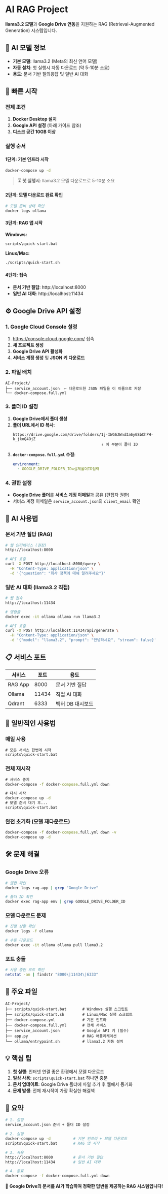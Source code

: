 # AI RAG Project

**llama3.2 모델**과 **Google Drive 연동**을 지원하는 RAG (Retrieval-Augmented Generation) 시스템입니다.

## 🤖 AI 모델 정보

- **기본 모델**: llama3.2 (Meta의 최신 언어 모델)
- **자동 설치**: 첫 실행시 자동 다운로드 (약 5-10분 소요)
- **용도**: 문서 기반 질의응답 및 일반 AI 대화

## 🚀 빠른 시작

### 전제 조건
1. **Docker Desktop 설치**
2. **Google API 설정** (아래 가이드 참조)
3. **디스크 공간 10GB 이상**

### 실행 순서

#### 1단계: 기본 인프라 시작
```bash
docker-compose up -d
```
> ⏳ **첫 실행시**: llama3.2 모델 다운로드로 5-10분 소요

#### 2단계: 모델 다운로드 완료 확인
```bash
# 모델 준비 상태 확인
docker logs ollama
```

#### 3단계: RAG 앱 시작
**Windows:**
```cmd
scripts\quick-start.bat
```

**Linux/Mac:**
```bash
./scripts/quick-start.sh
```

#### 4단계: 접속
- **문서 기반 질답**: http://localhost:8000
- **일반 AI 대화**: http://localhost:11434

## ⚙️ Google Drive API 설정

### 1. Google Cloud Console 설정
1. https://console.cloud.google.com/ 접속
2. **새 프로젝트 생성**
3. **Google Drive API 활성화**
4. **서비스 계정 생성** 및 **JSON 키 다운로드**

### 2. 파일 배치
```
AI-Project/
├── service_account.json  ← 다운로드한 JSON 파일을 이 이름으로 저장
└── docker-compose.full.yml
```

### 3. 폴더 ID 설정
1. **Google Drive에서 폴더 생성**
2. **폴더 URL에서 ID 복사**:
   ```
   https://drive.google.com/drive/folders/1j-IWG6JWndIa6yGSbChPH-k_jkoQ4OjZ
                                          ↑ 이 부분이 폴더 ID
   ```
3. **`docker-compose.full.yml` 수정**:
   ```yaml
   environment:
     - GOOGLE_DRIVE_FOLDER_ID=실제폴더ID입력
   ```

### 4. 권한 설정
- **Google Drive 폴더**를 **서비스 계정 이메일**과 공유 (편집자 권한)
- 서비스 계정 이메일은 `service_account.json`의 `client_email` 확인

## 🤖 AI 사용법

### 문서 기반 질답 (RAG)
```bash
# 웹 인터페이스 (권장)
http://localhost:8000

# API 호출
curl -X POST http://localhost:8000/query \
  -H "Content-Type: application/json" \
  -d '{"question": "회사 정책에 대해 알려주세요"}'
```

### 일반 AI 대화 (llama3.2 직접)
```bash
# 웹 접속
http://localhost:11434

# 명령줄
docker exec -it ollama ollama run llama3.2

# API 호출
curl -X POST http://localhost:11434/api/generate \
  -H "Content-Type: application/json" \
  -d '{"model": "llama3.2", "prompt": "안녕하세요", "stream": false}'
```

## 📋 서비스 포트

| 서비스 | 포트 | 용도 |
|--------|------|------|
| RAG App | 8000 | 문서 기반 질답 |
| Ollama | 11434 | 직접 AI 대화 |
| Qdrant | 6333 | 벡터 DB 대시보드 |

## 🔄 일반적인 사용법

### 매일 사용
```cmd
# 모든 서비스 한번에 시작
scripts\quick-start.bat
```

### 전체 재시작
```cmd
# 서비스 중지
docker-compose -f docker-compose.full.yml down

# 다시 시작
docker-compose up -d
# 모델 준비 대기 후...
scripts\quick-start.bat
```

### 완전 초기화 (모델 재다운로드)
```cmd
docker-compose -f docker-compose.full.yml down -v
docker-compose up -d
```

## 🛠️ 문제 해결

### Google Drive 오류
```bash
# 권한 확인
docker logs rag-app | grep "Google Drive"

# 폴더 ID 확인
docker exec rag-app env | grep GOOGLE_DRIVE_FOLDER_ID
```

### 모델 다운로드 문제
```bash
# 진행 상황 확인
docker logs -f ollama

# 수동 다운로드
docker exec -it ollama ollama pull llama3.2
```

### 포트 충돌
```bash
# 사용 중인 포트 확인
netstat -an | findstr "8000\|11434\|6333"
```

## 📁 주요 파일

```
AI-Project/
├── scripts/quick-start.bat       # Windows 실행 스크립트
├── scripts/quick-start.sh        # Linux/Mac 실행 스크립트  
├── docker-compose.yml            # 기본 인프라
├── docker-compose.full.yml       # 전체 서비스
├── service_account.json          # Google API 키 (필수)
├── app.py                        # RAG 애플리케이션
└── ollama/entrypoint.sh          # llama3.2 자동 설치
```

## 💡 핵심 팁

1. **첫 실행**: 인터넷 연결 좋은 환경에서 모델 다운로드
2. **일상 사용**: `scripts\quick-start.bat` 하나면 충분
3. **문서 업데이트**: Google Drive 폴더에 파일 추가 후 웹에서 동기화
4. **문제 발생**: 전체 재시작이 가장 확실한 해결책

## 🎯 요약

```bash
# 1. 설정
service_account.json 준비 + 폴더 ID 설정

# 2. 실행  
docker-compose up -d          # 기본 인프라 + 모델 다운로드
scripts\quick-start.bat       # RAG 앱 시작

# 3. 사용
http://localhost:8000         # 문서 기반 질답
http://localhost:11434        # 일반 AI 대화

# 4. 종료
docker-compose -f docker-compose.full.yml down
```

🚀 **Google Drive의 문서를 AI가 학습하여 정확한 답변을 제공하는 RAG 시스템입니다!**
